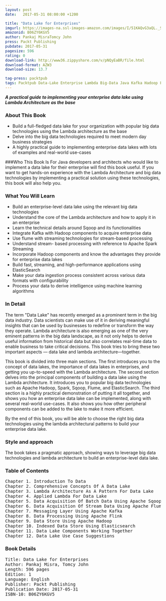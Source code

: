 ```yaml
---
layout: post
date:   2017-05-31 08:00:00 +1200

title: "Data Lake for Enterprises"
imgurl: https://images-na.ssl-images-amazon.com/images/I/51KAQvG3aQL._SL200_.jpg
amazonid: B06ZY6KGV5
author: Pankaj MisraTomcy John
press: Packt Publishing
pubdate: 2017-05-31
pagesize: 596
rating: 0
download-link: http://www36.zippyshare.com/v/pNQyEaBR/file.html
download-format: AZW3
download-size: 13.7

tag-press: packtpub
tags: Packtpub Data-Lake Enterprise Lambda Big-Data Java Kafka Hadoop Flume Spark Streaming ElasticSearch Flink Sqoop
---
```


***A practical guide to implementing your enterprise data lake using Lambda Architecture as the base***

### About This Book
- Build a full-fledged data lake for your organization with popular big data technologies using the Lambda architecture as the base
- Delve into the big data technologies required to meet modern day business strategies
- A highly practical guide to implementing enterprise data lakes with lots of examples and real-world use-cases

###Who This Book Is For
Java developers and architects who would like to implement a data lake for their enterprise will find this book useful. If you want to get hands-on experience with the Lambda Architecture and big data technologies by implementing a practical solution using these technologies, this book will also help you.

### What You Will Learn
- Build an enterprise-level data lake using the relevant big data technologies
- Understand the core of the Lambda architecture and how to apply it in an enterprise
- Learn the technical details around Sqoop and its functionalities
- Integrate Kafka with Hadoop components to acquire enterprise data
- Use flume with streaming technologies for stream-based processing
- Understand stream- based processing with reference to Apache Spark Streaming
- Incorporate Hadoop components and know the advantages they provide for enterprise data lakes
- Build fast, streaming, and high-performance applications using ElasticSearch
- Make your data ingestion process consistent across various data formats with configurability
- Process your data to derive intelligence using machine learning algorithms

### In Detail
The term "Data Lake" has recently emerged as a prominent term in the big data industry. Data scientists can make use of it in deriving meaningful insights that can be used by businesses to redefine or transform the way they operate. Lambda architecture is also emerging as one of the very eminent patterns in the big data landscape, as it not only helps to derive useful information from historical data but also correlates real-time data to enable business to take critical decisions. This book tries to bring these two important aspects — data lake and lambda architecture—together.

This book is divided into three main sections. The first introduces you to the concept of data lakes, the importance of data lakes in enterprises, and getting you up-to-speed with the Lambda architecture. The second section delves into the principal components of building a data lake using the Lambda architecture. It introduces you to popular big data technologies such as Apache Hadoop, Spark, Sqoop, Flume, and ElasticSearch. The third section is a highly practical demonstration of putting it all together, and shows you how an enterprise data lake can be implemented, along with several real-world use-cases. It also shows you how other peripheral components can be added to the lake to make it more efficient.

By the end of this book, you will be able to choose the right big data technologies using the lambda architectural patterns to build your enterprise data lake.

### Style and approach
The book takes a pragmatic approach, showing ways to leverage big data technologies and lambda architecture to build an enterprise-level data lake.

### Table of Contents
<pre>
Chapter 1. Introduction To Data
Chapter 2. Comprehensive Concepts Of A Data Lake
Chapter 3. Lambda Architecture As A Pattern For Data Lake
Chapter 4. Applied Lambda For Data Lake
Chapter 5. Data Acquisition Of Batch Data Using Apache Sqoop
Chapter 6. Data Acquisition Of Stream Data Using Apache Flume
Chapter 7. Messaging Layer Using Apache Kafka
Chapter 8. Data Processing Using Apache Flink
Chapter 9. Data Store Using Apache Hadoop
Chapter 10. Indexed Data Store Using Elasticsearch
Chapter 11. Data Lake Components Working Together
Chapter 12. Data Lake Use Case Suggestions
</pre>

### Book Details
<pre>
Title: Data Lake for Enterprises
Author: Pankaj Misra, Tomcy John
Length: 596 pages
Edition: 1
Language: English
Publisher: Packt Publishing
Publication Date: 2017-05-31
ISBN-10: B06ZY6KGV5
</pre>
